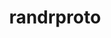 ---
title: "randrproto"
layout: cache
categories: [package, develop]
meta: {"versions": ["1.5.0"], "compilers": ["gcc@=11.1.0", "gcc@=11.4.0", "gcc@=9.4.0", "oneapi@=2024.2.0"], "oss": ["ubuntu20.04", "ubuntu22.04"], "platforms": ["linux"], "targets": ["neoverse_v1", "ppc64le", "x86_64_v3"], "stacks": ["data-vis-sdk", "e4s", "e4s-neoverse_v1", "e4s-oneapi", "e4s-power", "e4s-rocm-external", "gpu-tests", "ml-linux-x86_64-rocm", "root"], "num_specs": 12, "num_specs_by_stack": {"root": 12, "e4s-power": 2, "data-vis-sdk": 2, "gpu-tests": 3, "e4s-neoverse_v1": 2, "e4s-rocm-external": 2, "e4s": 2, "ml-linux-x86_64-rocm": 1, "e4s-oneapi": 1}}
spec_details: [{"hash": "6glv3fq6cnrwzoczxlkkfbtlw3x5a44p", "compiler": "gcc@=9.4.0", "versions": ["1.5.0"], "os": "ubuntu20.04", "platform": "linux", "target": "ppc64le", "variants": ["build_system=autotools"], "stacks": ["root", "e4s-power"], "size": "-", "tarball": "https://binaries.spack.io/develop/build_cache/linux-ubuntu20.04-ppc64le/gcc-9.4.0/randrproto-1.5.0/linux-ubuntu20.04-ppc64le-gcc-9.4.0-randrproto-1.5.0-6glv3fq6cnrwzoczxlkkfbtlw3x5a44p.spack"}, {"hash": "vgqqacyirhqnpsssc5fvtxqpn56doufi", "compiler": "gcc@=9.4.0", "versions": ["1.5.0"], "os": "ubuntu20.04", "platform": "linux", "target": "ppc64le", "variants": ["build_system=autotools"], "stacks": ["root", "e4s-power"], "size": "-", "tarball": "https://binaries.spack.io/develop/build_cache/linux-ubuntu20.04-ppc64le/gcc-9.4.0/randrproto-1.5.0/linux-ubuntu20.04-ppc64le-gcc-9.4.0-randrproto-1.5.0-vgqqacyirhqnpsssc5fvtxqpn56doufi.spack"}, {"hash": "ipwhcfgfavdlnpowldkvqhabfgh6sogz", "compiler": "gcc@=11.1.0", "versions": ["1.5.0"], "os": "ubuntu20.04", "platform": "linux", "target": "x86_64_v3", "variants": ["build_system=autotools"], "stacks": ["root", "data-vis-sdk"], "size": "-", "tarball": "https://binaries.spack.io/develop/build_cache/linux-ubuntu20.04-x86_64_v3/gcc-11.1.0/randrproto-1.5.0/linux-ubuntu20.04-x86_64_v3-gcc-11.1.0-randrproto-1.5.0-ipwhcfgfavdlnpowldkvqhabfgh6sogz.spack"}, {"hash": "2prezyp3kb67uv2kyyoeaqm26rdctipq", "compiler": "gcc@=11.1.0", "versions": ["1.5.0"], "os": "ubuntu20.04", "platform": "linux", "target": "x86_64_v3", "variants": ["build_system=autotools"], "stacks": ["root", "data-vis-sdk"], "size": "-", "tarball": "https://binaries.spack.io/develop/build_cache/linux-ubuntu20.04-x86_64_v3/gcc-11.1.0/randrproto-1.5.0/linux-ubuntu20.04-x86_64_v3-gcc-11.1.0-randrproto-1.5.0-2prezyp3kb67uv2kyyoeaqm26rdctipq.spack"}, {"hash": "7ni4urazx3vstisqixb6vwjrvvyanct3", "compiler": "gcc@=11.1.0", "versions": ["1.5.0"], "os": "ubuntu20.04", "platform": "linux", "target": "x86_64_v3", "variants": ["build_system=autotools"], "stacks": ["gpu-tests", "root"], "size": "-", "tarball": "https://binaries.spack.io/develop/build_cache/linux-ubuntu20.04-x86_64_v3/gcc-11.1.0/randrproto-1.5.0/linux-ubuntu20.04-x86_64_v3-gcc-11.1.0-randrproto-1.5.0-7ni4urazx3vstisqixb6vwjrvvyanct3.spack"}, {"hash": "eni2bpciczauxureyyimbsxjnvidzy4w", "compiler": "gcc@=11.1.0", "versions": ["1.5.0"], "os": "ubuntu20.04", "platform": "linux", "target": "x86_64_v3", "variants": ["build_system=autotools"], "stacks": ["gpu-tests", "root"], "size": "-", "tarball": "https://binaries.spack.io/develop/build_cache/linux-ubuntu20.04-x86_64_v3/gcc-11.1.0/randrproto-1.5.0/linux-ubuntu20.04-x86_64_v3-gcc-11.1.0-randrproto-1.5.0-eni2bpciczauxureyyimbsxjnvidzy4w.spack"}, {"hash": "x5q2tb2ae5ebczjv6qws7biitlp5m7pp", "compiler": "gcc@=11.1.0", "versions": ["1.5.0"], "os": "ubuntu20.04", "platform": "linux", "target": "x86_64_v3", "variants": ["build_system=autotools"], "stacks": ["gpu-tests", "root"], "size": "-", "tarball": "https://binaries.spack.io/develop/build_cache/linux-ubuntu20.04-x86_64_v3/gcc-11.1.0/randrproto-1.5.0/linux-ubuntu20.04-x86_64_v3-gcc-11.1.0-randrproto-1.5.0-x5q2tb2ae5ebczjv6qws7biitlp5m7pp.spack"}, {"hash": "26yi5j4o5uclwbpz3e4ndqrhzkmaoeqf", "compiler": "gcc@=11.4.0", "versions": ["1.5.0"], "os": "ubuntu22.04", "platform": "linux", "target": "neoverse_v1", "variants": ["build_system=autotools"], "stacks": ["root", "e4s-neoverse_v1"], "size": "-", "tarball": "https://binaries.spack.io/develop/build_cache/linux-ubuntu22.04-neoverse_v1/gcc-11.4.0/randrproto-1.5.0/linux-ubuntu22.04-neoverse_v1-gcc-11.4.0-randrproto-1.5.0-26yi5j4o5uclwbpz3e4ndqrhzkmaoeqf.spack"}, {"hash": "6p6npcsszznlkazjs4lpqwcavlhvf6gv", "compiler": "gcc@=11.4.0", "versions": ["1.5.0"], "os": "ubuntu22.04", "platform": "linux", "target": "neoverse_v1", "variants": ["build_system=autotools"], "stacks": ["root", "e4s-neoverse_v1"], "size": "-", "tarball": "https://binaries.spack.io/develop/build_cache/linux-ubuntu22.04-neoverse_v1/gcc-11.4.0/randrproto-1.5.0/linux-ubuntu22.04-neoverse_v1-gcc-11.4.0-randrproto-1.5.0-6p6npcsszznlkazjs4lpqwcavlhvf6gv.spack"}, {"hash": "3qejiodrtspx5ukbkbevultcc4lixqjs", "compiler": "gcc@=11.4.0", "versions": ["1.5.0"], "os": "ubuntu22.04", "platform": "linux", "target": "x86_64_v3", "variants": ["build_system=autotools"], "stacks": ["root", "e4s-rocm-external", "e4s"], "size": "-", "tarball": "https://binaries.spack.io/develop/build_cache/linux-ubuntu22.04-x86_64_v3/gcc-11.4.0/randrproto-1.5.0/linux-ubuntu22.04-x86_64_v3-gcc-11.4.0-randrproto-1.5.0-3qejiodrtspx5ukbkbevultcc4lixqjs.spack"}, {"hash": "zfvkfvw4hrgssmuaqqqul7tkccibknyl", "compiler": "gcc@=11.4.0", "versions": ["1.5.0"], "os": "ubuntu22.04", "platform": "linux", "target": "x86_64_v3", "variants": ["build_system=autotools"], "stacks": ["root", "e4s-rocm-external", "e4s", "ml-linux-x86_64-rocm"], "size": "-", "tarball": "https://binaries.spack.io/develop/build_cache/linux-ubuntu22.04-x86_64_v3/gcc-11.4.0/randrproto-1.5.0/linux-ubuntu22.04-x86_64_v3-gcc-11.4.0-randrproto-1.5.0-zfvkfvw4hrgssmuaqqqul7tkccibknyl.spack"}, {"hash": "ywoabp7xig37ljit2426umxxxudv64da", "compiler": "oneapi@=2024.2.0", "versions": ["1.5.0"], "os": "ubuntu22.04", "platform": "linux", "target": "x86_64_v3", "variants": ["build_system=autotools"], "stacks": ["e4s-oneapi", "root"], "size": "-", "tarball": "https://binaries.spack.io/develop/build_cache/linux-ubuntu22.04-x86_64_v3/oneapi-2024.2.0/randrproto-1.5.0/linux-ubuntu22.04-x86_64_v3-oneapi-2024.2.0-randrproto-1.5.0-ywoabp7xig37ljit2426umxxxudv64da.spack"}]
---